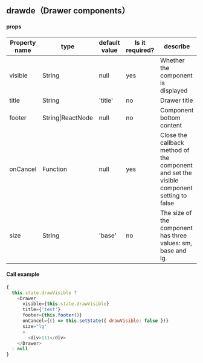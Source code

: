 ## drawde（Drawer components）
#### props
| Property name| type              | default value| Is it required? | describe                 |
| --------     | ----------------- | ------       | ---- | ------------------------------- |
| visible      | String            | null         | yes  | Whether the component is displayed|
| title        | String            | 'title'      | no   | Drawer title        |
| footer       | String\|ReactNode | null         | no   | Component bottom content|
| onCancel     | Function          | null         | yes  | Close the callback method of the component and set the visible component setting to false|
| size         | String            | 'base'       | no   | The size of the component has three values: sm, base and lg.|

####  Call example

```javascript
{
  this.state.drawVisible ?
    <Drawer
      visible={this.state.drawVisible}
      title={'test'}
      footer={this.footer()}
      onCancel={() => this.setState({ drawVisible: false })}
      size="lg"
      >
    	<div>111</div>
    </Drawer>
  : null
}
```
